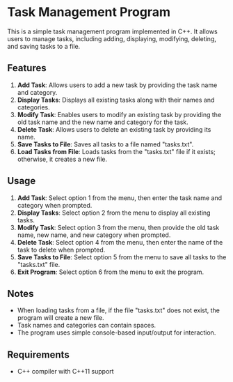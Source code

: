 # Task Management Program

This is a simple task management program implemented in C++. It allows users to manage tasks, including adding, displaying, modifying, deleting, and saving tasks to a file.

## Features
1. **Add Task**: Allows users to add a new task by providing the task name and category.
2. **Display Tasks**: Displays all existing tasks along with their names and categories.
3. **Modify Task**: Enables users to modify an existing task by providing the old task name and the new name and category for the task.
4. **Delete Task**: Allows users to delete an existing task by providing its name.
5. **Save Tasks to File**: Saves all tasks to a file named "tasks.txt".
6. **Load Tasks from File**: Loads tasks from the "tasks.txt" file if it exists; otherwise, it creates a new file.

## Usage
1. **Add Task**: Select option 1 from the menu, then enter the task name and category when prompted.
2. **Display Tasks**: Select option 2 from the menu to display all existing tasks.
3. **Modify Task**: Select option 3 from the menu, then provide the old task name, new name, and new category when prompted.
4. **Delete Task**: Select option 4 from the menu, then enter the name of the task to delete when prompted.
5. **Save Tasks to File**: Select option 5 from the menu to save all tasks to the "tasks.txt" file.
6. **Exit Program**: Select option 6 from the menu to exit the program.

## Notes
- When loading tasks from a file, if the file "tasks.txt" does not exist, the program will create a new file.
- Task names and categories can contain spaces.
- The program uses simple console-based input/output for interaction.

## Requirements
- C++ compiler with C++11 support


